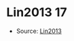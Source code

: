 <a name="material" />

# Lin2013 17
<script type="application/ld+json">
  {
    "@context": "https://schema.org/",
    "@type": "ChemicalSubstance",
    "http://purl.org/dc/terms/conformsTo":
      {
        "@type": "CreativeWork",
        "@id": "https://bioschemas.org/profiles/ChemicalSubstance/0.4-RELEASE/"
      },
    "@id": "https://egonw.github.io/nanowiki/nanowiki464.html#material",
    "name": "Lin2013 17",
    "sameAs": "http://127.0.0.1/mediawiki/index.php/Special:URIResolver/Lin2013_17"
  }
</script>


* Source: [Lin2013](http://127.0.0.1/mediawiki/index.php/Special:URIResolver/Lin2013)
